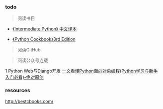 ### todo

> 阅读书目

- [《Intermediate Python》 中文译本](https://eastlakeside.gitbooks.io/interpy-zh/content/)

- [《Python Cookbook》3rd Edition](https://python3-cookbook.readthedocs.io/zh_CN/latest/)

> 阅读GitHub

> 阅读公众号连载

 1 Python Web与Django开发
[一文看懂Python面向对象编程(Python学习与新手入门必看)-绝对原创](https://mp.weixin.qq.com/s?__biz=MjM5OTMyODA4Nw==&mid=2247483689&idx=1&sn=3c6e345f0dc083450a034a292abcdcba&chksm=a73c6111904be8070fda0c5e64f9263193936aa9e80da13f0f8d77ad6559b431b4d576c0095c&mpshare=1&scene=1&srcid=0402b2ShNClc0YFHwlnDGDvU&pass_ticket=MhlKLh55OsRRSHbpKD7tWdrfKUW9wTp8QfDUV2JYMXoefIdDfmdQ6FdzEfnqc1Uy#rd)


### resources
http://bestcbooks.com/
